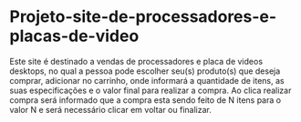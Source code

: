 # Projeto-site-de-processadores-e-placas-de-video
Este site é destinado a vendas de processadores e placa de videos desktops, no qual a pessoa pode escolher seu(s) produto(s) que deseja comprar, adicionar no carrinho, onde informará a quantidade de itens, as suas especificações e o valor final para realizar a compra.
Ao clica realizar compra será informado que a compra esta sendo feito de N itens para o valor N e será necessário clicar em voltar ou finalizar.

